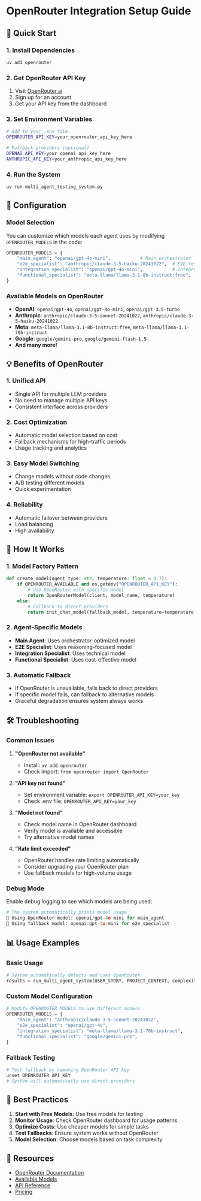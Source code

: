 # OpenRouter Integration Setup Guide

## 🚀 Quick Start

### 1. Install Dependencies
```bash
uv add openrouter
```

### 2. Get OpenRouter API Key
1. Visit [OpenRouter.ai](https://openrouter.ai/)
2. Sign up for an account
3. Get your API key from the dashboard

### 3. Set Environment Variables
```bash
# Add to your .env file
OPENROUTER_API_KEY=your_openrouter_api_key_here

# Fallback providers (optional)
OPENAI_API_KEY=your_openai_api_key_here
ANTHROPIC_API_KEY=your_anthropic_api_key_here
```

### 4. Run the System
```bash
uv run multi_agent_testing_system.py
```

## 🔧 Configuration

### Model Selection
You can customize which models each agent uses by modifying `OPENROUTER_MODELS` in the code:

```python
OPENROUTER_MODELS = {
    "main_agent": "openai/gpt-4o-mini",           # Main orchestrator
    "e2e_specialist": "anthropic/claude-3-5-haiku-20241022",  # E2E testing
    "integration_specialist": "openai/gpt-4o-mini",           # Integration testing  
    "functional_specialist": "meta-llama/llama-3.1-8b-instruct:free",  # Functional testing
}
```

### Available Models on OpenRouter
- **OpenAI**: `openai/gpt-4o`, `openai/gpt-4o-mini`, `openai/gpt-3.5-turbo`
- **Anthropic**: `anthropic/claude-3-5-sonnet-20241022`, `anthropic/claude-3-5-haiku-20241022`
- **Meta**: `meta-llama/llama-3.1-8b-instruct:free`, `meta-llama/llama-3.1-70b-instruct`
- **Google**: `google/gemini-pro`, `google/gemini-flash-1.5`
- **And many more!**

## 💡 Benefits of OpenRouter

### 1. **Unified API**
- Single API for multiple LLM providers
- No need to manage multiple API keys
- Consistent interface across providers

### 2. **Cost Optimization**
- Automatic model selection based on cost
- Fallback mechanisms for high-traffic periods
- Usage tracking and analytics

### 3. **Easy Model Switching**
- Change models without code changes
- A/B testing different models
- Quick experimentation

### 4. **Reliability**
- Automatic failover between providers
- Load balancing
- High availability

## 🔄 How It Works

### 1. **Model Factory Pattern**
```python
def create_model(agent_type: str, temperature: float = 0.7):
    if OPENROUTER_AVAILABLE and os.getenv("OPENROUTER_API_KEY"):
        # Use OpenRouter with specific model
        return OpenRouterModel(client, model_name, temperature)
    else:
        # Fallback to direct providers
        return init_chat_model(fallback_model, temperature=temperature)
```

### 2. **Agent-Specific Models**
- **Main Agent**: Uses orchestrator-optimized model
- **E2E Specialist**: Uses reasoning-focused model
- **Integration Specialist**: Uses technical model
- **Functional Specialist**: Uses cost-effective model

### 3. **Automatic Fallback**
- If OpenRouter is unavailable, falls back to direct providers
- If specific model fails, can fallback to alternative models
- Graceful degradation ensures system always works

## 🛠️ Troubleshooting

### Common Issues

1. **"OpenRouter not available"**
   - Install: `uv add openrouter`
   - Check import: `from openrouter import OpenRouter`

2. **"API key not found"**
   - Set environment variable: `export OPENROUTER_API_KEY=your_key`
   - Check .env file: `OPENROUTER_API_KEY=your_key`

3. **"Model not found"**
   - Check model name in OpenRouter dashboard
   - Verify model is available and accessible
   - Try alternative model names

4. **"Rate limit exceeded"**
   - OpenRouter handles rate limiting automatically
   - Consider upgrading your OpenRouter plan
   - Use fallback models for high-volume usage

### Debug Mode
Enable debug logging to see which models are being used:

```python
# The system automatically prints model usage
🔗 Using OpenRouter model: openai/gpt-4o-mini for main_agent
🔄 Using fallback model: openai:gpt-4o-mini for e2e_specialist
```

## 📊 Usage Examples

### Basic Usage
```python
# System automatically detects and uses OpenRouter
results = run_multi_agent_system(USER_STORY, PROJECT_CONTEXT, complexity="high")
```

### Custom Model Configuration
```python
# Modify OPENROUTER_MODELS to use different models
OPENROUTER_MODELS = {
    "main_agent": "anthropic/claude-3-5-sonnet-20241022",
    "e2e_specialist": "openai/gpt-4o",
    "integration_specialist": "meta-llama/llama-3.1-70b-instruct",
    "functional_specialist": "google/gemini-pro",
}
```

### Fallback Testing
```python
# Test fallback by removing OpenRouter API key
unset OPENROUTER_API_KEY
# System will automatically use direct providers
```

## 🎯 Best Practices

1. **Start with Free Models**: Use free models for testing
2. **Monitor Usage**: Check OpenRouter dashboard for usage patterns
3. **Optimize Costs**: Use cheaper models for simple tasks
4. **Test Fallbacks**: Ensure system works without OpenRouter
5. **Model Selection**: Choose models based on task complexity

## 🔗 Resources

- [OpenRouter Documentation](https://openrouter.ai/docs)
- [Available Models](https://openrouter.ai/models)
- [API Reference](https://openrouter.ai/docs/api)
- [Pricing](https://openrouter.ai/pricing)

